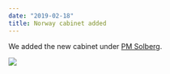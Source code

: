 ```yaml
---
date: "2019-02-18"
title: Norway cabinet added
---
```


We added the new cabinet under [PM Solberg](http://www.parlgov.org/explore/NOR/cabinet/2019-01-22/).

![](/images/parliament-germany.jpg)

